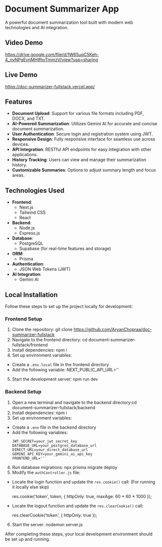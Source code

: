 # Document Summarizer App

A powerful document summarization tool built with modern web technologies and AI integration.

## Video Demo
https://drive.google.com/file/d/1W65uqC5Keh-4_nvNPgEvnMHtfhvTmmzV/view?usp=sharing

## Live Demo
https://doc-summarizer-fullstack.vercel.app/


## Features

- **Document Upload**: Support for various file formats including PDF, DOCX, and TXT.
- **AI-Powered Summarization**: Utilizes Gemini AI for accurate and concise document summarization.
- **User Authentication**: Secure login and registration system using JWT.
- **Responsive Design**: Fully responsive interface for seamless use across devices.
- **API Integration**: RESTful API endpoints for easy integration with other applications.
- **History Tracking**: Users can view and manage their summarization history.
- **Customizable Summaries**: Options to adjust summary length and focus areas.

## Technologies Used

- **Frontend**:
  - Next.js
  - Tailwind CSS
  - React
- **Backend**:
  - Node.js
  - Express.js
- **Database**:
  - PostgreSQL
  - Supabase (for real-time features and storage)
- **ORM**:
  - Prisma
- **Authentication**:
  - JSON Web Tokens (JWT)
- **AI Integration**:
  - Gemini AI


## Local Installation

Follow these steps to set up the project locally for development:

### Frontend Setup

1. Clone the repository: git clone https://github.com/AryanChopraa/doc-summarizer-fullstack
2. Navigate to the frontend directory: cd document-summarizer-fullstack/frontend
3. Install dependencies: npm i 
4. Set up environment variables:
- Create a `.env.local` file in the frontend directory
- Add the following variable:
  NEXT_PUBLIC_API_URL=''

5. Start the development server: npm run dev

### Backend Setup

1. Open a new terminal and navigate to the backend directory:cd document-summarizer-fullstack/backend
2. Install dependencies: npm i 
3. Set up environment variables:
- Create a `.env` file in the backend directory
- Add the following variables:
  ```
  JWT_SECRET=your_jwt_secret_key
  DATABASE_URL=your_postgres_database_url
  DIRECT_URL=your_direct_database_url
  GEMINI_API_KEY=your_gemini_ai_api_key
  FRONTEND_URL=''
  ```
  

4. Run database migrations: npx prisma migrate deploy
5. Modify the `authController.js` file:
- Locate the login function and update the `res.cookie()` call: (For running it locally else skip)

  res.cookie('token', token, {
    httpOnly: true,
    maxAge: 60 * 60 * 1000
  });


- Locate the logout function and update the `res.clearCookie()` call:

  res.clearCookie('token', {
    httpOnly: true
  });


6. Start the server: nodemon server.js

After completing these steps, your local development environment should be set up and running.







